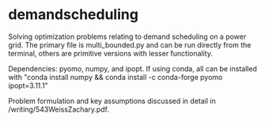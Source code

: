 # demandscheduling
Solving optimization problems relating to demand scheduling on a power grid. The primary file is multi_bounded.py and can be run directly from the terminal, others 
are primitive versions with lesser functionality.

Dependencies: pyomo, numpy, and ipopt. If using conda, all can be installed with "conda install numpy && conda install -c conda-forge pyomo ipopt=3.11.1"

Problem formulation and key assumptions discussed in detail in /writing/543WeissZachary.pdf.
